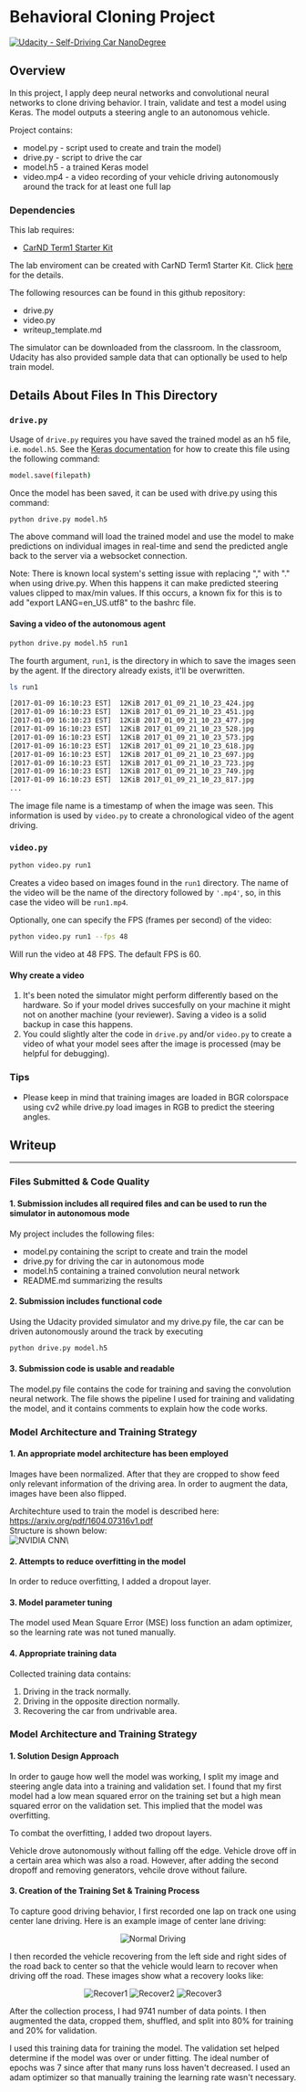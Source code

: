 # Behavioral Cloning Project

[![Udacity - Self-Driving Car NanoDegree](https://s3.amazonaws.com/udacity-sdc/github/shield-carnd.svg)](http://www.udacity.com/drive)

Overview
---

In this project, I apply deep neural networks and convolutional neural networks to clone driving behavior. I train, validate and test a model using Keras. The model outputs a steering angle to an autonomous vehicle.


Project contains: 
* model.py - script used to create and train the model)
* drive.py - script to drive the car
* model.h5 - a trained Keras model
* video.mp4 - a video recording of your vehicle driving autonomously around the track for at least one full lap


### Dependencies
This lab requires:

* [CarND Term1 Starter Kit](https://github.com/udacity/CarND-Term1-Starter-Kit)

The lab enviroment can be created with CarND Term1 Starter Kit. Click [here](https://github.com/udacity/CarND-Term1-Starter-Kit/blob/master/README.md) for the details.

The following resources can be found in this github repository:
* drive.py
* video.py
* writeup_template.md

The simulator can be downloaded from the classroom. In the classroom, Udacity has also provided sample data that can optionally be used to help train model.

## Details About Files In This Directory

### `drive.py`

Usage of `drive.py` requires you have saved the trained model as an h5 file, i.e. `model.h5`. See the [Keras documentation](https://keras.io/getting-started/faq/#how-can-i-save-a-keras-model) for how to create this file using the following command:
```sh
model.save(filepath)
```

Once the model has been saved, it can be used with drive.py using this command:

```sh
python drive.py model.h5
```

The above command will load the trained model and use the model to make predictions on individual images in real-time and send the predicted angle back to the server via a websocket connection.

Note: There is known local system's setting issue with replacing "," with "." when using drive.py. When this happens it can make predicted steering values clipped to max/min values. If this occurs, a known fix for this is to add "export LANG=en_US.utf8" to the bashrc file.

#### Saving a video of the autonomous agent

```sh
python drive.py model.h5 run1
```

The fourth argument, `run1`, is the directory in which to save the images seen by the agent. If the directory already exists, it'll be overwritten.

```sh
ls run1

[2017-01-09 16:10:23 EST]  12KiB 2017_01_09_21_10_23_424.jpg
[2017-01-09 16:10:23 EST]  12KiB 2017_01_09_21_10_23_451.jpg
[2017-01-09 16:10:23 EST]  12KiB 2017_01_09_21_10_23_477.jpg
[2017-01-09 16:10:23 EST]  12KiB 2017_01_09_21_10_23_528.jpg
[2017-01-09 16:10:23 EST]  12KiB 2017_01_09_21_10_23_573.jpg
[2017-01-09 16:10:23 EST]  12KiB 2017_01_09_21_10_23_618.jpg
[2017-01-09 16:10:23 EST]  12KiB 2017_01_09_21_10_23_697.jpg
[2017-01-09 16:10:23 EST]  12KiB 2017_01_09_21_10_23_723.jpg
[2017-01-09 16:10:23 EST]  12KiB 2017_01_09_21_10_23_749.jpg
[2017-01-09 16:10:23 EST]  12KiB 2017_01_09_21_10_23_817.jpg
...
```

The image file name is a timestamp of when the image was seen. This information is used by `video.py` to create a chronological video of the agent driving.

### `video.py`

```sh
python video.py run1
```

Creates a video based on images found in the `run1` directory. The name of the video will be the name of the directory followed by `'.mp4'`, so, in this case the video will be `run1.mp4`.

Optionally, one can specify the FPS (frames per second) of the video:

```sh
python video.py run1 --fps 48
```

Will run the video at 48 FPS. The default FPS is 60.

#### Why create a video

1. It's been noted the simulator might perform differently based on the hardware. So if your model drives succesfully on your machine it might not on another machine (your reviewer). Saving a video is a solid backup in case this happens.
2. You could slightly alter the code in `drive.py` and/or `video.py` to create a video of what your model sees after the image is processed (may be helpful for debugging).

### Tips
- Please keep in mind that training images are loaded in BGR colorspace using cv2 while drive.py load images in RGB to predict the steering angles.

## Writeup


---
### Files Submitted & Code Quality

#### 1. Submission includes all required files and can be used to run the simulator in autonomous mode

My project includes the following files:
* model.py containing the script to create and train the model
* drive.py for driving the car in autonomous mode
* model.h5 containing a trained convolution neural network 
* README.md summarizing the results

#### 2. Submission includes functional code
Using the Udacity provided simulator and my drive.py file, the car can be driven autonomously around the track by executing 
```sh
python drive.py model.h5
```

#### 3. Submission code is usable and readable

The model.py file contains the code for training and saving the convolution neural network. The file shows the pipeline I used for training and validating the model, and it contains comments to explain how the code works.

### Model Architecture and Training Strategy

#### 1. An appropriate model architecture has been employed

Images have been normalized. After that they are cropped to show feed only relevant information of the driving area. In order to augment the data, images have been also flipped.

Architechture used to train the model is described here: https://arxiv.org/pdf/1604.07316v1.pdf \
Structure is shown below: \
![NVIDIA CNN](examples/nvidia-cnn.png)\



#### 2. Attempts to reduce overfitting in the model

In order to reduce overfitting, I added a dropout layer. 

#### 3. Model parameter tuning

The model used Mean Square Error (MSE) loss function an adam optimizer, so the learning rate was not tuned manually.

#### 4. Appropriate training data

Collected training data contains:

1. Driving in the track normally.
2. Driving in the opposite direction normally.
3. Recovering the car from undrivable area.

### Model Architecture and Training Strategy

#### 1. Solution Design Approach

In order to gauge how well the model was working, I split my image and steering angle data into a training and validation set. I found that my first model had a low mean squared error on the training set but a high mean squared error on the validation set. This implied that the model was overfitting. 

To combat the overfitting, I added two dropout layers.

Vehicle drove autonomously without falling off the edge. Vehicle drove off in a certain area which was also a road. However, after adding the second dropoff and removing generators, vehcile drove without failure.


#### 3. Creation of the Training Set & Training Process

To capture good driving behavior, I first recorded one lap on track one using center lane driving. Here is an example image of center lane driving:
<p align="center">
  <img src="examples/center_2021_12_12_02_22_57_021.jpg" alt="Normal Driving"/>
</p>

I then recorded the vehicle recovering from the left side and right sides of the road back to center so that the vehicle would learn to recover when driving off the road. These images show what a recovery looks like:
<p align="center">
  <img src="examples/center_2021_12_13_05_57_14_162.jpg" alt="Recover1"/>
  <img src="examples/center_2021_12_13_05_57_15_049.jpg" alt="Recover2"/>
  <img src="examples/center_2021_12_13_05_57_15_943.jpg" alt="Recover3"/>
</p>

After the collection process, I had 9741 number of data points. I then augmented the data, cropped them, shuffled, and split into 80% for training and 20% for validation. 

I used this training data for training the model. The validation set helped determine if the model was over or under fitting. The ideal number of epochs was 7 since after that many runs loss haven't decreased. I used an adam optimizer so that manually training the learning rate wasn't necessary.

